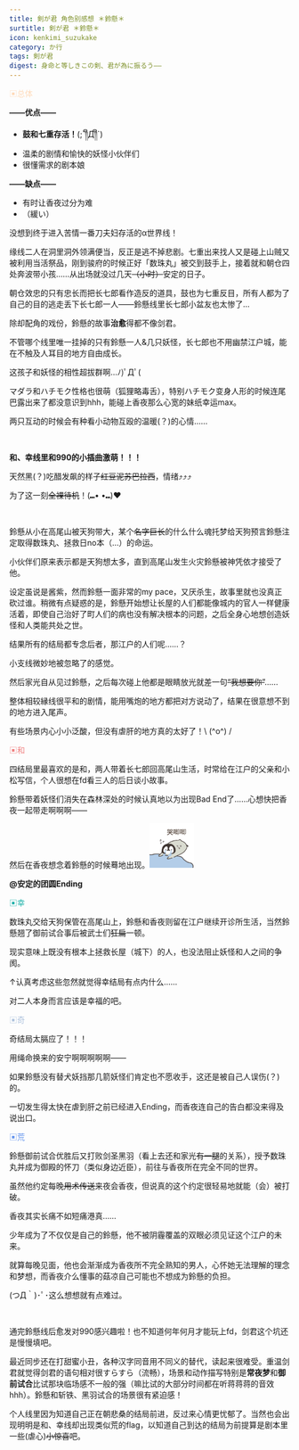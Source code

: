 ```yaml
---
title: 剣が君 角色别感想 ＊鈴懸＊
surtitle: 剣が君 ＊鈴懸＊
icon: kenkimi_suzukake
category: か行
tags: 剣が君
digest: 身命と等しきこの剣、君が為に振るう——
---
```


<font color="#FFDAB9">▣总体</font>

**——优点——**

- **鼓和七重存活！**(;´༎ຶД༎ຶ`)
- 温柔的剧情和愉快的妖怪小伙伴们
- 很懂需求的剧本娘

**——缺点——**

- 有时让香夜过分为难
- （緩い）



没想到终于进入苦情一番刀夫妇存活的α世界线！

缘线二人在洞里洞外领满便当，反正是逃不掉悲剧。七重出来找人又是碰上山贼又被利用当活祭品，刚到骏府的时候正好「数珠丸」被交到鼓手上，接着就和朝仓四处奔波带小孩……从出场就没过几天~~（小时）~~安定的日子。

朝仓效忠的只有忠长而把长七郎看作造反的道具，鼓也为七重反目，所有人都为了自己的目的逃走丢下长七郎一人——鈴懸线里长七郎小盆友也太惨了…

除却配角的戏份，鈴懸的故事**治愈**得都不像剑君。

不管哪个线里唯一挂掉的只有鈴懸一人&几只妖怪，长七郎也不用幽禁江户城，能在不触及人耳目的地方自由成长。

这孩子和妖怪的相性超拔群啊…ﾉ)ﾟДﾟ( 

マダラ和ハチモク性格也很萌（狐狸略毒舌），特别ハチモク变身人形的时候连尾巴露出来了都没意识到hhh，能碰上香夜那么心宽的妹纸幸运max。

两只互动的时候会有种看小动物互殴的温暖(？)的心情……

<br>

**和、幸线里和990的小插曲激萌！！！**

天然黑(？)吃醋发飙的样子~~红豆泥苏巴拉西~~，情绪⤴︎⤴⤴︎

为了这一刻~~全裸待机~~！(⑉• •⑉)❤︎

<br>

鈴懸从小在高尾山被天狗带大，某个~~名字巨长~~的什么什么魂托梦给天狗预言鈴懸注定取得数珠丸、拯救日no本（…）的命运。

小伙伴们原来表示都是天狗想太多，直到高尾山发生火灾鈴懸被神凭依才接受了他。

设定虽说是酱紫，然而鈴懸一面非常的my pace，又厌杀生，故事里就也没真正砍过谁。稍微有点疑惑的是，鈴懸开始想让长屋的人们都能像城内的官人一样健康活着，即使自己治好了町人们的病也没有解决根本的问题，之后全身心地想创造妖怪和人类能共处之世。

结果所有的结局都专念后者，那江户的人们呢……？

小支线微妙地被忽略了的感觉。

然后家光自从见过鈴懸，之后每次碰上他都是眼睛放光就差一句~~“我想要你”~~……

整体相较縁线很平和的剧情，能用嘴炮的地方都把对方说动了，结果在很意想不到的地方进入尾声。

有些场景内心小小泛酸，但没有虐肝的地方真的太好了！\ (^o^) /



<font color="#F08080">▣和</font>

四结局里最喜欢的是和，两人带着长七郎回高尾山生活，时常给在江户的父亲和小松写信，个人很想在fd看三人的后日谈小故事。

鈴懸带着妖怪们消失在森林深处的时候认真地以为出现Bad End了……心想快把香夜一起带走啊啊啊——

然后在香夜想念着鈴懸的时候蓦地出现。<img src="/assets/img/bq/qita/15.jpg" width="80px">

**@安定的团圆Ending**



<font color="#20B2AA">▣幸</font>

数珠丸交给天狗保管在高尾山上，鈴懸和香夜则留在江户继续开诊所生活，当然鈴懸翘了御前试合事后被武士们~~狂扁~~一顿。

现实意味上既没有根本上拯救长屋（城下）的人，也没法阻止妖怪和人之间的争阂。

↑认真考虑这些忽然就觉得幸结局有点内什么……

对二人本身而言应该是幸福的吧。



<font color="#B0C4DE">▣奇</font>

奇结局太膈应了！！！

用绳命换来的安宁啊啊啊啊啊——

如果鈴懸没有替犬妖挡那几箭妖怪们肯定也不愿收手，这还是被自己人误伤(？)的。

一切发生得太快在虐到肝之前已经进入Ending，而香夜连自己的告白都没来得及说出口。



<font color="#6495ED">▣荒</font>

鈴懸御前试合优胜后又打败剑圣黑羽（看上去还和家光~~有一腿~~的关系），授予数珠丸并成为御殿的怀刀（类似身边近臣），前往与香夜所在完全不同的世界。

虽然他约定每晚~~用术传送~~来夜会香夜，但说真的这个约定很轻易地就能（会）被打破。

香夜其实长痛不如短痛港真……

少年成为了不仅仅是自己的鈴懸，他不被阴霾覆盖的双眼必须见证这个江户的未来。

就算每晚见面，他也会渐渐成为香夜所不完全熟知的男人，心怀她无法理解的理念和梦想，而香夜介么懂事的菇凉自己可能也不想成为鈴懸的负担。

(つД｀)･ﾟ･这么想想就有点难过。

<br>

通完鈴懸线后愈发对990感兴趣啦！也不知道何年何月才能玩上fd，剑君这个坑还是慢慢填吧。

最近同步还在打甜蜜小丑，各种汉字同音用不同义的替代，读起来很难受。重温剑君就觉得剑君的语句相对很すらすら（流畅），场景和动作描写特别是**常夜梦**和**御前试合**比试那块临场感不一般的强（嘛比试的大部分时间都在听蒋蒋蒋的音效hhh）。鈴懸和斩铁、黑羽试合的场景很有紧迫感！

个人线里因为知道自己正在朝悲桑的结局前进，反过来心情更忧郁了。当然也会出现明明是和、幸线却出现类似荒的flag，以知道自己到达的结局为前提算是剧本里一些(虐心)~~小惊喜~~吧。

